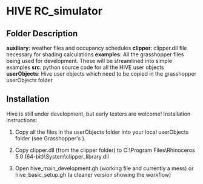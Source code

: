 # **HIVE RC_simulator** 

## Folder Description
**auxiliary**: weather files and occupancy schedules
**clipper**: clipper.dll file necessary for shading calculations
**examples**: All the grasshopper files being used for development. These will be streamlined into simple examples
**src**: python source code for all the HIVE user objects
**userObjects**: Hive user objects which need to be copied in the grasshopper userObjects folder


## Installation

Hive is still under development, but early testers are welcome! Installation instructions:

 1. Copy all the files in the userObjects folder into your local userObjects folder (see Grasshopper's <special folders>).

 2. Copy clipper.dll (from the clipper folder) to C:\Program Files\Rhinoceros 5.0 (64-bit)\System\clipper_library.dll

 3. Open hive_main_development.gh (working file and currently a mess) or hive_basic_setup.gh (a cleaner version showing the workflow)
